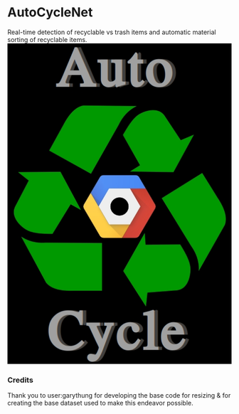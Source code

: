 # AutoCycleNet
Real-time detection of recyclable vs trash items and automatic material sorting of recyclable items.
![logo](https://github.com/ECE-Engineer/AutoCycle/raw/master/autocycle.jpg "AutoCycle logo")

### Credits
Thank you to user:garythung for developing the base code for resizing & for creating the base dataset used to make this endeavor possible.

